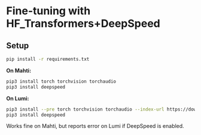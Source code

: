 # Fine-tuning with HF_Transformers+DeepSpeed
## Setup
```bash
pip install -r requirements.txt
```
**On Mahti:**
```bash
pip3 install torch torchvision torchaudio
pip3 install deepspeed
```
**On Lumi:**
```bash
pip3 install --pre torch torchvision torchaudio --index-url https://download.pytorch.org/whl/nightly/rocm5.6
pip3 install deepspeed
```

Works fine on Mahti, but reports error on Lumi if DeepSpeed is enabled.